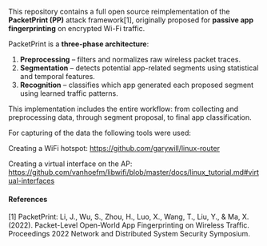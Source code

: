 This repository contains a full open source reimplementation of the **PacketPrint (PP)** attack framework[1], originally proposed for **passive app fingerprinting** on encrypted Wi-Fi traffic. 

PacketPrint is a **three-phase architecture**:

1. **Preprocessing** – filters and normalizes raw wireless packet traces.
2. **Segmentation** – detects potential app-related segments using statistical and temporal features.
3. **Recognition** – classifies which app generated each proposed segment using learned traffic patterns.

This implementation includes the entire workflow: from collecting and preprocessing data, through segment proposal, to final app classification.

For capturing of the data the following tools were used:

Creating a WiFi hotspot:
https://github.com/garywill/linux-router

Creating a virtual interface on the AP:
https://github.com/vanhoefm/libwifi/blob/master/docs/linux_tutorial.md#virtual-interfaces

#### References

[1] PacketPrint: Li, J., Wu, S., Zhou, H., Luo, X., Wang, T., Liu, Y., & Ma, X. (2022). Packet-Level Open-World App Fingerprinting on Wireless Traffic. Proceedings 2022 Network and Distributed System Security Symposium.
